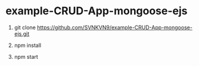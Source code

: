 # example-CRUD-App-mongoose-ejs
1. git clone https://github.com/SVNKVN9/example-CRUD-App-mongoose-ejs.git

2. npm install

3. npm start 
